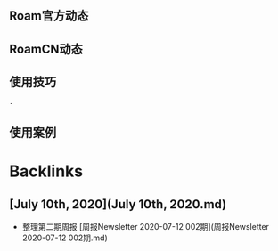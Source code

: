 
## Roam官方动态

## RoamCN动态

## 使用技巧
    - 

## 使用案例

# Backlinks
## [July 10th, 2020](July 10th, 2020.md)
- 整理第二期周报 [周报Newsletter 2020-07-12 002期](周报Newsletter 2020-07-12 002期.md)

